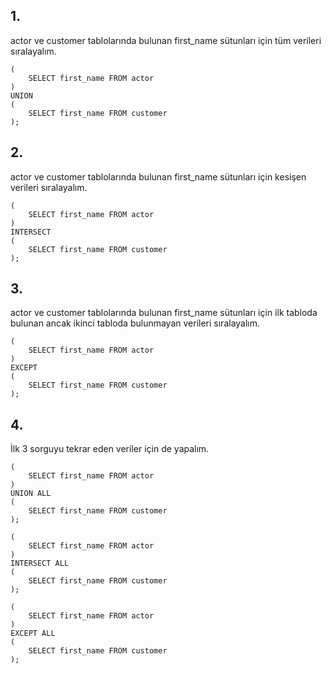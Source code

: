 ## 1.

actor ve customer tablolarında bulunan first_name sütunları için tüm verileri sıralayalım.

```
(
	SELECT first_name FROM actor
)
UNION
(
	SELECT first_name FROM customer
);
```

## 2.

actor ve customer tablolarında bulunan first_name sütunları için kesişen verileri sıralayalım.

```
(
	SELECT first_name FROM actor
)
INTERSECT
(
	SELECT first_name FROM customer
);
```

## 3.

actor ve customer tablolarında bulunan first_name sütunları için ilk tabloda bulunan ancak ikinci tabloda bulunmayan verileri sıralayalım.

```
(
	SELECT first_name FROM actor
)
EXCEPT
(
	SELECT first_name FROM customer
);
```

## 4.

İlk 3 sorguyu tekrar eden veriler için de yapalım.

```
(
	SELECT first_name FROM actor
)
UNION ALL
(
	SELECT first_name FROM customer
);
```

```
(
	SELECT first_name FROM actor
)
INTERSECT ALL
(
	SELECT first_name FROM customer
);
```

```
(
	SELECT first_name FROM actor
)
EXCEPT ALL
(
	SELECT first_name FROM customer
);
```

